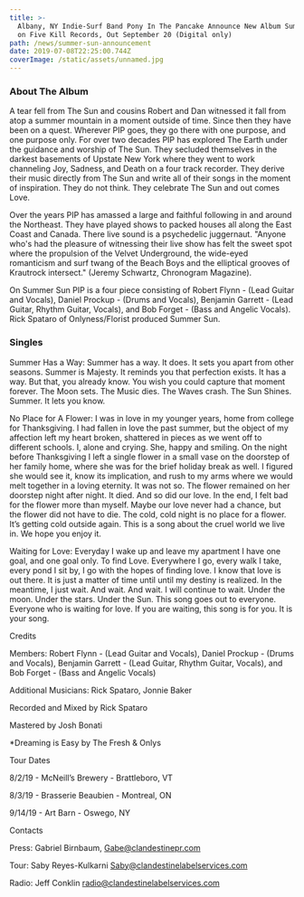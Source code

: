 ```yaml
---
title: >-
  Albany, NY Indie-Surf Band Pony In The Pancake Announce New Album Summer Sun
  on Five Kill Records, Out September 20 (Digital only) 
path: /news/summer-sun-announcement
date: 2019-07-08T22:25:00.744Z
coverImage: /static/assets/unnamed.jpg
---
```

### About The Album



A tear fell from The Sun and cousins Robert and Dan witnessed it fall from atop a summer mountain in a moment outside of time. Since then they have been on a quest. Wherever PIP goes, they go there with one purpose, and one purpose only. For over two decades PIP has explored The Earth under the guidance and worship of The Sun. They secluded themselves in the darkest basements of Upstate New York where they went to work channeling Joy, Sadness, and Death on a four track recorder. They derive their music directly from The Sun and write all of their songs in the moment of inspiration. They do not think. They celebrate The Sun and out comes Love. 



Over the years PIP has amassed a large and faithful following in and around the Northeast. They have played shows to packed houses all along the East Coast and Canada. There live sound is a psychedelic juggernaut. "Anyone who's had the pleasure of witnessing their live show has felt the sweet spot where the propulsion of the Velvet Underground, the wide-eyed romanticism and surf twang of the Beach Boys and the elliptical grooves of Krautrock intersect." (Jeremy Schwartz, Chronogram Magazine).



On Summer Sun PIP is a four piece consisting of Robert Flynn - (Lead Guitar and Vocals), Daniel Prockup - (Drums and Vocals), Benjamin Garrett - (Lead Guitar, Rhythm Guitar, Vocals), and Bob Forget - (Bass and Angelic Vocals). Rick Spataro of Onlyness/Florist produced Summer Sun.



### Singles



Summer Has a Way: Summer has a way. It does. It sets you apart from other seasons. Summer is Majesty.  It reminds you that perfection exists.  It has a way. But that, you already know.  You wish you could capture that moment forever.  The Moon sets.  The Music dies.  The Waves crash.  The Sun Shines. Summer.  It lets you know.  



No Place for A Flower: I was in love in my younger years, home from college for Thanksgiving.  I had fallen in love the past summer, but the object of my affection left my heart broken, shattered in pieces as we went off to different schools.  I, alone and crying.  She, happy and smiling.  On the night before Thanksgiving I left a single flower in a small vase on the doorstep of her family home, where she was for the brief holiday break as well.  I figured she would see it, know its implication, and rush to my arms where we would melt together in a loving eternity.  It was not so.  The flower remained on her doorstep night after night.  It died.  And so did our love.  In the end, I felt bad for the flower more than myself. Maybe our love never had a chance, but the flower did not have to die.  The cold, cold night is no place for a flower.  It’s getting cold outside again.  This is a song about the cruel world we live in.  We hope you enjoy it.  



Waiting for Love: Everyday I wake up and leave my apartment I have one goal, and one goal only.  To find Love.  Everywhere I go, every walk I take, every pond I sit by, I go with the hopes of finding love.  I know that love is out there.  It is just a matter of time until until my destiny is realized.  In the meantime, I just wait.  And wait.  And wait.  I will continue to wait.  Under the moon.  Under the stars.  Under the Sun.  This song goes out to everyone.  Everyone who is waiting for love.  If you are waiting, this song is for you.  It is your song.  



Credits



Members: Robert Flynn - (Lead Guitar and Vocals), Daniel Prockup - (Drums and Vocals), Benjamin Garrett - (Lead Guitar, Rhythm Guitar, Vocals), and Bob Forget - (Bass and Angelic Vocals)

Additional Musicians: Rick Spataro, Jonnie Baker

Recorded and Mixed by Rick Spataro

Mastered by Josh Bonati

\*Dreaming is Easy by The Fresh & Onlys



Tour Dates

8/2/19 - McNeill’s Brewery - Brattleboro, VT

8/3/19 - Brasserie Beaubien - Montreal, ON

9/14/19 - Art Barn - Oswego, NY





Contacts



Press: Gabriel Birnbaum, Gabe@clandestinepr.com

Tour: Saby Reyes-Kulkarni Saby@clandestinelabelservices.com

Radio: Jeff Conklin radio@clandestinelabelservices.com
